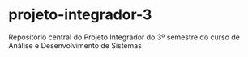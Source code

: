 # projeto-integrador-3
Repositório central do Projeto Integrador do 3º semestre do curso de Análise e Desenvolvimento de Sistemas
